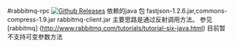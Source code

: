 ﻿#rabbitmq-rpc
﻿[![Github Releases](https://img.shields.io/github/downloads/atom/atom/latest/total.svg?style=plastic)](https://github.com/dachuanz/rabbitmq-rpc)
依赖的java 包 fastjson-1.2.6.jar,commons-compress-1.9.jar
rabbitmq-client.jar
主要思路是通过反射调用方法。
参见[rabbitmq]
(http://www.rabbitmq.com/tutorials/tutorial-six-java.html)
目前暂不支持可变参数方法
